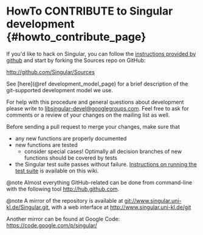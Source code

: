 HowTo CONTRIBUTE to Singular development {#howto_contribute_page}
========================================

If you'd like to hack on Singular, you can follow the [instructions provided by github](http://help.github.com/fork-a-repo/)
and start by forking the Sources repo on GitHub:

<http://github.com/Singular/Sources>

See [here](@ref development_model_page) for a brief description of the git-supported development model we use.

For help with this procedure and general questions about development please write to 
[libsingular-devel@googlegroups.com](https://groups.google.com/forum/#!forum/libsingular-devel). 
Feel free to ask for comments or a review of your changes on the mailing list as well.

Before sending a pull request to merge your changes, make sure that

 * any new functions are properly documented
 * new functions are tested <br>
    * consider special cases! Optimally all decision branches of new functions should be covered by tests
 * the Singular test suite passes without failure. [Instructions on running the test suite](Running-test) is available on this wiki.

@note Almost everything GitHub-related can be done from command-line with the
following tool <http://hub.github.com>.

@note A mirror of the repository is available at <git://www.singular.uni-kl.de/Singular.git>, with a web interface
at <http://www.singular.uni-kl.de/git>

Another mirror can be found at Google Code: <https://code.google.com/p/singular/>
